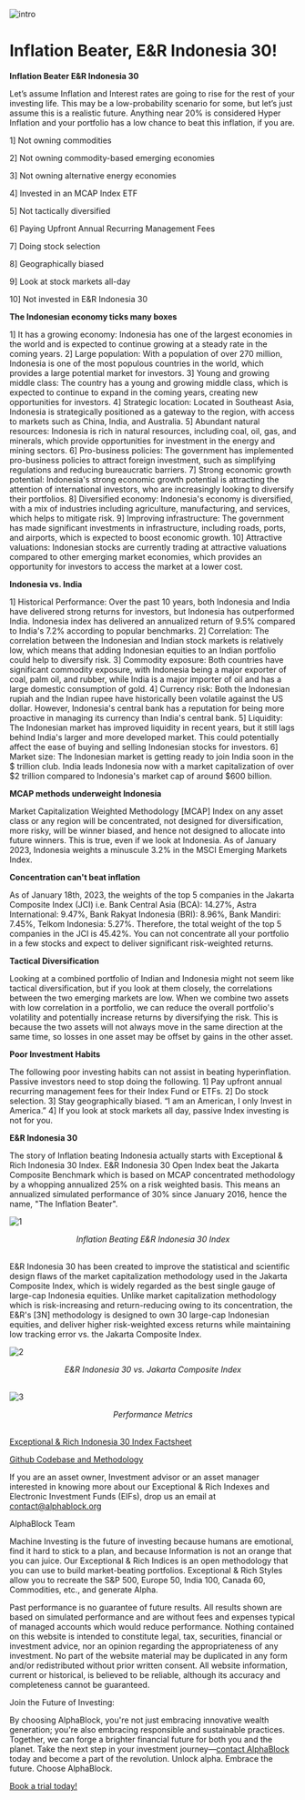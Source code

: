 ![intro](/er_indonesia30/intro.png)

# Inflation Beater, E&R Indonesia 30!


**Inflation Beater E&R Indonesia 30**

Let’s assume Inflation and Interest rates are going to rise for the rest of your investing life. This may be a low-probability scenario for some, but let’s just assume this is a realistic future. Anything near 20% is considered Hyper Inflation and your portfolio has a low chance to beat this inflation, if you are.

1] Not owning commodities

2] Not owning commodity-based emerging economies

3] Not owning alternative energy economies

4] Invested in an MCAP Index ETF

5] Not tactically diversified

6] Paying Upfront Annual Recurring Management Fees

7] Doing stock selection

8] Geographically biased

9] Look at stock markets all-day

10] Not invested in E&R Indonesia 30

**The Indonesian economy ticks many boxes**

1] It has a growing economy: Indonesia has one of the largest economies in the world and is expected to continue growing at a steady rate in the coming years. 2] Large population: With a population of over 270 million, Indonesia is one of the most populous countries in the world, which provides a large potential market for investors. 3] Young and growing middle class: The country has a young and growing middle class, which is expected to continue to expand in the coming years, creating new opportunities for investors. 4] Strategic location: Located in Southeast Asia, Indonesia is strategically positioned as a gateway to the region, with access to markets such as China, India, and Australia. 5] Abundant natural resources: Indonesia is rich in natural resources, including coal, oil, gas, and minerals, which provide opportunities for investment in the energy and mining sectors. 6] Pro-business policies: The government has implemented pro-business policies to attract foreign investment, such as simplifying regulations and reducing bureaucratic barriers. 7] Strong economic growth potential: Indonesia's strong economic growth potential is attracting the attention of international investors, who are increasingly looking to diversify their portfolios. 8] Diversified economy: Indonesia's economy is diversified, with a mix of industries including agriculture, manufacturing, and services, which helps to mitigate risk. 9] Improving infrastructure: The government has made significant investments in infrastructure, including roads, ports, and airports, which is expected to boost economic growth. 10] Attractive valuations: Indonesian stocks are currently trading at attractive valuations compared to other emerging market economies, which provides an opportunity for investors to access the market at a lower cost.

**Indonesia vs. India** 

1] Historical Performance: Over the past 10 years, both Indonesia and India have delivered strong returns for investors, but Indonesia has outperformed India. Indonesia index has delivered an annualized return of 9.5% compared to India's 7.2% according to popular benchmarks. 2] Correlation: The correlation between the Indonesian and Indian stock markets is relatively low, which means that adding Indonesian equities to an Indian portfolio could help to diversify risk. 3] Commodity exposure: Both countries have significant commodity exposure, with Indonesia being a major exporter of coal, palm oil, and rubber, while India is a major importer of oil and has a large domestic consumption of gold. 4] Currency risk: Both the Indonesian rupiah and the Indian rupee have historically been volatile against the US dollar. However, Indonesia's central bank has a reputation for being more proactive in managing its currency than India's central bank. 5] Liquidity: The Indonesian market has improved liquidity in recent years, but it still lags behind India's larger and more developed market. This could potentially affect the ease of buying and selling Indonesian stocks for investors. 6] Market size: The Indonesian market is getting ready to join India soon in the $ trillion club. India leads Indonesia now with a market capitalization of over $2 trillion compared to Indonesia's market cap of around $600 billion. 

**MCAP methods underweight Indonesia**

Market Capitalization Weighted Methodology [MCAP] Index on any asset class or any region will be concentrated, not designed for diversification, more risky, will be winner biased, and hence not designed to allocate into future winners. This is true, even if we look at Indonesia. As of January 2023, Indonesia weights a minuscule 3.2% in the MSCI Emerging Markets Index. 

**Concentration can't beat inflation**

As of January 18th, 2023, the weights of the top 5 companies in the Jakarta Composite Index (JCI) i.e. Bank Central Asia (BCA): 14.27%, Astra International: 9.47%, Bank Rakyat Indonesia (BRI): 8.96%, Bank Mandiri: 7.45%, Telkom Indonesia: 5.27%. Therefore, the total weight of the top 5 companies in the JCI is 45.42%. You can not concentrate all your portfolio in a few stocks and expect to deliver significant risk-weighted returns.

**Tactical Diversification**

Looking at a combined portfolio of Indian and Indonesia might not seem like tactical diversification, but if you look at them closely, the correlations between the two emerging markets are low. When we combine two assets with low correlation in a portfolio, we can reduce the overall portfolio's volatility and potentially increase returns by diversifying the risk. This is because the two assets will not always move in the same direction at the same time, so losses in one asset may be offset by gains in the other asset.

**Poor Investment Habits**

The following poor investing habits can not assist in beating hyperinflation. Passive investors need to stop doing the following. 1] Pay upfront annual recurring management fees for their Index Fund or ETFs. 2] Do stock selection. 3] Stay geographically biased. “I am an American, I only Invest in America.” 4] If you look at stock markets all day, passive Index investing is not for you.

**E&R Indonesia 30**

The story of Inflation beating Indonesia actually starts with Exceptional & Rich Indonesia 30 Index. E&R Indonesia 30 Open Index beat the Jakarta Composite Benchmark which is based on MCAP concentrated methodology by a whopping annualized 25% on a risk weighted basis. This means an annualized simulated performance of 30% since January 2016, hence the name, "The Inflation Beater".

![1](/er_indonesia30/1.png)
<div align="center"><em>Inflation Beating E&R Indonesia 30 Index</em><br><br></div>

E&R Indonesia 30 has been created to improve the statistical and scientific design flaws of the market capitalization methodology used in the Jakarta Composite Index, which is widely regarded as the best single gauge of large-cap Indonesia equities. Unlike market capitalization methodology which is risk-increasing and return-reducing owing to its concentration, the E&R's [3N] methodology is designed to own 30 large-cap Indonesian equities, and deliver higher risk-weighted excess returns while maintaining low tracking error vs. the Jakarta Composite Index. 

![2](/er_indonesia30/2.png)
<div align="center"><em>E&R Indonesia 30 vs. Jakarta Composite Index</em><br><br></div>

![3](/er_indonesia30/3.png)
<div align="center"><em>Performance Metrics</em><br><br></div>

[Exceptional & Rich Indonesia 30 Index Factsheet](https://github.com/alphablockorg/SandBox---Visuals/blob/main/Factsheets/E%26R%20Indonesia%2030%20Factsheet.pdf)

[Github Codebase and Methodology](https://github.com/alphablockorg/SandBox---RankingAndPortfolioBuilding)

If you are an asset owner, Investment advisor or an asset manager interested in knowing more about our Exceptional & Rich Indexes and Electronic Investment Funds (EIFs), drop us an email at contact@alphablock.org

AlphaBlock Team

Machine Investing is the future of investing because humans are emotional, find it hard to stick to a plan, and because Information is not an orange that you can juice. Our Exceptional & Rich Indices is an open methodology that you can use to build market-beating portfolios. Exceptional & Rich Styles allow you to recreate the S&P 500, Europe 50, India 100, Canada 60, Commodities, etc., and generate Alpha.

Past performance is no guarantee of future results. All results shown are based on simulated performance and are without fees and expenses typical of managed accounts which would reduce performance. Nothing contained on this website is intended to constitute legal, tax, securities, financial or investment advice, nor an opinion regarding the appropriateness of any investment. No part of the website material may be duplicated in any form and/or redistributed without prior written consent. All website information, current or historical, is believed to be reliable, although its accuracy and completeness cannot be guaranteed.

Join the Future of Investing:

By choosing AlphaBlock, you're not just embracing innovative wealth generation; you're also embracing responsible and sustainable practices. Together, we can forge a brighter financial future for both you and the planet. Take the next step in your investment journey—[contact AlphaBlock](https://calendly.com/mukulpal/alphablock?month=2024-04) today and become a part of the revolution. Unlock alpha. Embrace the future. Choose AlphaBlock.


[Book a trial today!](https://calendly.com/mukulpal/alphablock)

